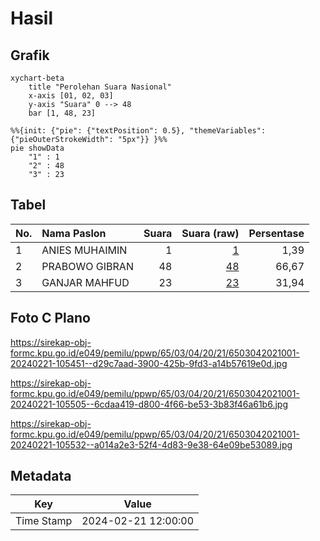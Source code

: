 # Hasil

## Grafik

```mermaid
xychart-beta
    title "Perolehan Suara Nasional"
    x-axis [01, 02, 03]
    y-axis "Suara" 0 --> 48
    bar [1, 48, 23]
```

```mermaid
%%{init: {"pie": {"textPosition": 0.5}, "themeVariables": {"pieOuterStrokeWidth": "5px"}} }%%
pie showData
    "1" : 1
    "2" : 48
    "3" : 23
```

## Tabel

| No. | Nama Paslon    | Suara | Suara (raw) | Persentase |
|:--- |:-------------- | -----:| -----------:| ----------:|
| 1   | ANIES MUHAIMIN | 1     | [1][p-1]    | 1,39       |
| 2   | PRABOWO GIBRAN | 48    | [48][p-2]   | 66,67      |
| 3   | GANJAR MAHFUD  | 23    | [23][p-3]   | 31,94      |


[p-1]: https://github.com/gigit-pemilu/pemilu-2024/blob/main/pilpres/hitung-suara/sub/65-kalimantan-utara/sub/03-nunukan/sub/04-lumbis/sub/2021-pa'loo/sub/001-tps/sub/paslon-1.txt
[p-2]: https://github.com/gigit-pemilu/pemilu-2024/blob/main/pilpres/hitung-suara/sub/65-kalimantan-utara/sub/03-nunukan/sub/04-lumbis/sub/2021-pa'loo/sub/001-tps/sub/paslon-2.txt
[p-3]: https://github.com/gigit-pemilu/pemilu-2024/blob/main/pilpres/hitung-suara/sub/65-kalimantan-utara/sub/03-nunukan/sub/04-lumbis/sub/2021-pa'loo/sub/001-tps/sub/paslon-3.txt

## Foto C Plano

https://sirekap-obj-formc.kpu.go.id/e049/pemilu/ppwp/65/03/04/20/21/6503042021001-20240221-105451--d29c7aad-3900-425b-9fd3-a14b57619e0d.jpg

https://sirekap-obj-formc.kpu.go.id/e049/pemilu/ppwp/65/03/04/20/21/6503042021001-20240221-105505--6cdaa419-d800-4f66-be53-3b83f46a61b6.jpg

https://sirekap-obj-formc.kpu.go.id/e049/pemilu/ppwp/65/03/04/20/21/6503042021001-20240221-105532--a014a2e3-52f4-4d83-9e38-64e09be53089.jpg


## Metadata

| Key        | Value               |
| ---------- | ------------------- |
| Time Stamp | 2024-02-21 12:00:00 |



